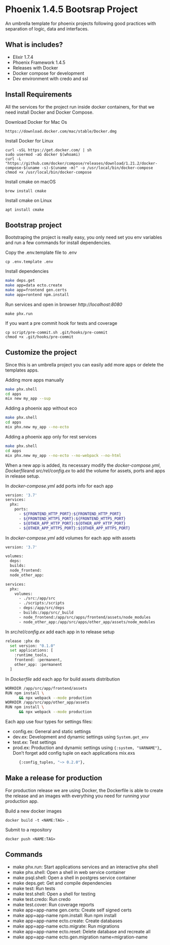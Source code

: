 # Phoenix 1.4.5 Bootsrap Project

An umbrella template for phoenix projects following good practices with separation of logic, data and interfaces.

## What is includes?

- Elixir 1.7.4
- Phoenix Framework 1.4.5
- Releases with Docker
- Docker compose for development
- Dev environment with credo and ssl

## Install Requirements

All the services for the project run inside docker containers, for that we need install Docker and Docker Compose.

Download Docker for Mac Os
```shell
https://download.docker.com/mac/stable/Docker.dmg
```

Install Docker for Linux
```shell
curl -sSL https://get.docker.com/ | sh
sudo usermod -aG docker $(whoami)
curl -L "https://github.com/docker/compose/releases/download/1.21.2/docker-compose-$(uname -s)-$(uname -m)" -o /usr/local/bin/docker-compose
chmod +x /usr/local/bin/docker-compose
```

Install cmake on macOS
```shell
brew install cmake
```

Install cmake on Linux
```shell
apt install cmake
```

## Bootstrap project

Bootstraping the project is really easy, you only need set you env variables and run a few commands for install dependencies.

Copy the .env.template file to .env
```shell
cp .env.template .env
```

Install dependencies
```bash
make deps.get
make app=data ecto.create
make app=frontend gen.certs
make app=rontend npm.install
```

Run services and open in browser *http://localhost:8080*
```shell
make phx.run
```

If you want a pre commit hook for tests and coverage
```shell
cp script/pre-commit.sh .git/hooks/pre-commit
chmod +x .git/hooks/pre-commit
```

## Customize the project

Since this is an umbrella project you can easily add more apps or delete the templates apps.

Adding more apps manually
```bash
make phx.shell
cd apps
mix new my_app --sup
```

Adding a phoenix app without eco
```bash
make phx.shell
cd apps
mix phx.new my_app --no-ecto
```

Adding a phoenix app only for rest services
```bash
make phx.shell
cd apps
mix phx.new my_app --no-ecto --no-webpack --no-html
```

When a new app is added, its necessary modify the *docker-compose.yml*, *Dockerfile*and *src/rel/config.ex* to add the volume for assets, ports and apps in release setup.

In *docker-compose.yml* add ports info for each app
```bash
version: '3.7'
services:
  phx:
    ports:
      - ${FRONTEND_HTTP_PORT}:${FRONTEND_HTTP_PORT}
      - ${FRONTEND_HTTPS_PORT}:${FRONTEND_HTTPS_PORT}
      - ${OTHER_APP_HTTP_PORT}:${OTHER_APP_HTTP_PORT}
      - ${OTHER_APP_HTTPS_PORT}:${OTHER_APP_HTTPS_PORT}
```

In *docker-compose.yml* add volumes for each app with assets
```bash
version: '3.7'

volumes:
  deps:
  builds:
  node_frontend:
  node_other_app:

services:
  phx:
    volumes:
      - ./src:/app/src
      - ./scripts:/scripts
      - deps:/app/src/deps
      - builds:/app/src/_build
      - node_frontend:/app/src/apps/frontend/assets/node_modules
      - node_other_app:/app/src/apps/other_app/assets/node_modules
```

In *src/rel/config.ex* add each app in to release   setup
```bash
release :phx do
  set version: "0.1.0"
  set applications: [
    :runtime_tools,
    frontend: :permanent,
	other_app: :permanent
  ]
```

In *Dockerfile* add each app for build assets distribution
```bash
WORKDIR /app/src/app/frontend/assets
RUN npm install \
      && npx webpack --mode production
WORKDIR /app/src/app/other_app/assets
RUN npm install \
      && npx webpack --mode production
```

Each app use four types for settings files:
- config.ex: General and static settings
- dev.ex: Development and dynamic settings using `System.get_env`
- test.ex: Test settings
- prod.ex: Production and dynamic settings using `{:system, "VARNAME"}`_ 
Don’t forget add config tuple on each applications mix.exs
```bash
      {:config_tuples, "~> 0.2.0"},
```

## Make a release for production

For production release we are using Docker, the Dockerfile is able to create the release and an images with everything you need for running your production app.

Build a new docker images
```
docker build -t <NAME:TAG> .
```

Submit to a repository
```
docker push <NAME:TAG>
```

## Commands

- make phx.run: Start applications services and an interactive phx shell
- make phx.shell: Open a shell in web service container
- make psql.shell: Open a shell in postgres service container
- make deps.get: Get and compile dependencies
- make test: Run tests
- make test.shell: Open a shell for testing
- make test.credo: Run credo
- make test.cover: Run coverage reports
- make app=app-name gen.certs: Create self signed certs
- make app=app-name npm.install: Run npm install
- make app=app-name ecto.create: Create databases
- make app=app-name ecto.migrate: Run migrations
- make app=app-name ecto.reset: Delete database and recreate all
- make app=app-name ecto.gen.migration name=migration-name

